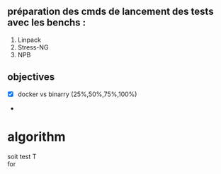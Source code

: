 ##  préparation des cmds de lancement des tests avec les benchs : 
1. Linpack  
2. Stress-NG
3. NPB 

## objectives 
- [X] docker vs binarry (25%,50%,75%,100%)


- 
# algorithm 

soit test T  
for 